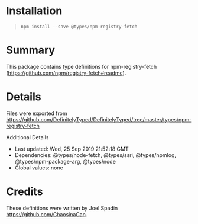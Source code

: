 # Installation
> `npm install --save @types/npm-registry-fetch`

# Summary
This package contains type definitions for npm-registry-fetch (https://github.com/npm/registry-fetch#readme).

# Details
Files were exported from https://github.com/DefinitelyTyped/DefinitelyTyped/tree/master/types/npm-registry-fetch

Additional Details
 * Last updated: Wed, 25 Sep 2019 21:52:18 GMT
 * Dependencies: @types/node-fetch, @types/ssri, @types/npmlog, @types/npm-package-arg, @types/node
 * Global values: none

# Credits
These definitions were written by Joel Spadin <https://github.com/ChaosinaCan>.
